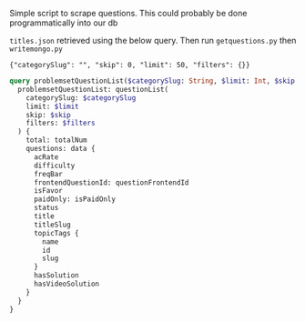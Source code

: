 Simple script to scrape questions. This could probably be done programmatically into our db

`titles.json` retrieved using the below query. Then run `getquestions.py` then `writemongo.py`  


`{"categorySlug": "", "skip": 0, "limit": 50, "filters": {}}`


```graphql
query problemsetQuestionList($categorySlug: String, $limit: Int, $skip: Int, $filters: QuestionListFilterInput) {
  problemsetQuestionList: questionList(
    categorySlug: $categorySlug
    limit: $limit
    skip: $skip
    filters: $filters
  ) {
    total: totalNum
    questions: data {
      acRate
      difficulty
      freqBar
      frontendQuestionId: questionFrontendId
      isFavor
      paidOnly: isPaidOnly
      status
      title
      titleSlug
      topicTags {
        name
        id
        slug
      }
      hasSolution
      hasVideoSolution
    }
  }
}
```